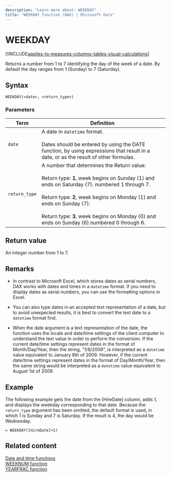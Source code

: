 ```yaml
---
description: "Learn more about: WEEKDAY"
title: "WEEKDAY function (DAX) | Microsoft Docs"
---
```

# WEEKDAY

[!INCLUDE[applies-to-measures-columns-tables-visual-calculations](includes/applies-to-measures-columns-tables-visual-calculations.md)]

Returns a number from 1 to 7 identifying the day of the week of a date. By default the day ranges from 1 (Sunday) to 7 (Saturday).  
  
## Syntax  
  
```dax
WEEKDAY(<date>, <return_type>)  
```
  
### Parameters  
  
|Term|Definition|  
|--------|--------------|  
|`date`|A date in `datetime` format.<br /><br />Dates should be entered by using the DATE function, by using expressions that result in a date, or as the result of other formulas.|  
|`return_type`|A number that determines the Return value:<br /><br />Return type: **1**, week begins on Sunday (1) and ends on Saturday (7). numbered 1 through 7.<br /><br />Return type: **2**, week begins on Monday (1) and ends on Sunday (7).<br /><br />Return type: **3**, week begins on Monday (0) and ends on Sunday (6).numbered 0 through 6.|  
  
## Return value

An integer number from 1 to 7.  
  
## Remarks

- In contrast to Microsoft Excel, which stores dates as serial numbers, DAX works with dates and times in a `datetime` format. If you need to display dates as serial numbers, you can use the formatting options in Excel.  
  
- You can also type dates in an accepted text representation of a date, but to avoid unexpected results, it is best to convert the text date to a `datetime` format first.  
  
- When the date argument is a text representation of the date, the function uses the locale and date/time settings of the client computer to understand the text value in order to perform the conversion. If the current date/time settings represent dates in the format of Month/Day/Year, then the string, "1/8/2009", is interpreted as a `datetime` value equivalent to January 8th of 2009. However, if the current date/time settings represent dates in the format of Day/Month/Year, then the same string would be interpreted as a `datetime` value equivalent to August 1st of 2009.  
  
## Example

The following example gets the date from the [HireDate] column, adds 1, and displays the weekday corresponding to that date. Because the `return_type` argument has been omitted, the default format is used, in which 1 is Sunday and 7 is Saturday. If the result is 4, the day would be Wednesday.  
  
```dax
= WEEKDAY([HireDate]+1)  
```
  
## Related content

[Date and time functions](date-and-time-functions-dax.md)  
[WEEKNUM function](weeknum-function-dax.md)  
[YEARFRAC function](yearfrac-function-dax.md)
